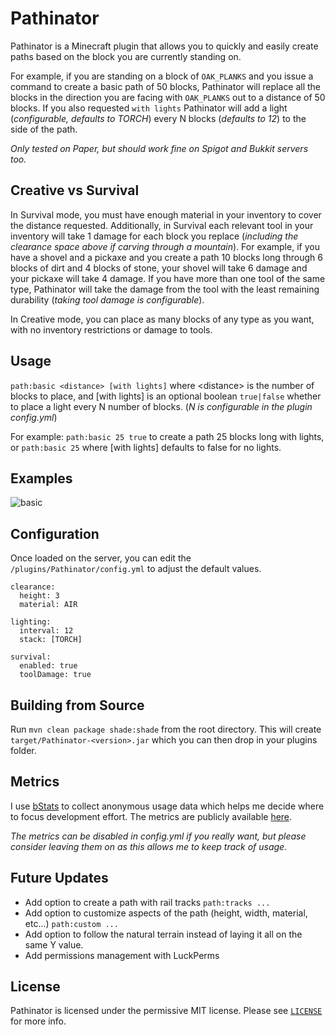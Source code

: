 # Pathinator

Pathinator is a Minecraft plugin that allows you to quickly and easily create paths based on the block you are currently standing on.

For example, if you are standing on a block of `OAK_PLANKS` and you issue a command to create a basic path of 50 blocks, Pathinator will replace all the blocks in the direction you are facing with `OAK_PLANKS` out to a distance of 50 blocks. If you also requested `with lights` Pathinator will add a light (_configurable, defaults to TORCH_) every N blocks (_defaults to 12_) to the side of the path.

_Only tested on Paper, but should work fine on Spigot and Bukkit servers too._

## Creative vs Survival

In Survival mode, you must have enough material in your inventory to cover the distance requested. Additionally, in Survival each relevant tool in your inventory will take 1 damage for each block you replace (_including the clearance space above if carving through a mountain_). For example, if you have a shovel and a pickaxe and you create a path 10 blocks long through 6 blocks of dirt and 4 blocks of stone, your shovel will take 6 damage and your pickaxe will take 4 damage. If you have more than one tool of the same type, Pathinator will take the damage from the tool with the least remaining durability (_taking tool damage is configurable_).

In Creative mode, you can place as many blocks of any type as you want, with no inventory restrictions or damage to tools.

## Usage

`path:basic <distance> [with lights]` where \<distance\> is the number of blocks to place, and [with lights] is an optional boolean `true|false` whether to place a light every N number of blocks. (_N is configurable in the plugin config.yml_)

For example: `path:basic 25 true` to create a path 25 blocks long with lights, or `path:basic 25` where [with lights] defaults to false for no lights.

## Examples

![basic](./resources/path.basic.gif)

## Configuration

Once loaded on the server, you can edit the `/plugins/Pathinator/config.yml` to adjust the default values.

```
clearance:
  height: 3
  material: AIR

lighting:
  interval: 12
  stack: [TORCH]

survival:
  enabled: true
  toolDamage: true

```

## Building from Source

Run `mvn clean package shade:shade` from the root directory. This will create `target/Pathinator-<version>.jar` which you can then drop in your plugins folder.

## Metrics

I use [bStats](https://bstats.org/) to collect anonymous usage data which helps me decide where to focus development effort. The metrics are publicly available [here](https://bstats.org/plugin/bukkit/Pathinator/21949).

_The metrics can be disabled in config.yml if you really want, but please consider leaving them on as this allows me to keep track of usage._

## Future Updates

- Add option to create a path with rail tracks `path:tracks ...`
- Add option to customize aspects of the path (height, width, material, etc...) `path:custom ...`
- Add option to follow the natural terrain instead of laying it all on the same Y value.
- Add permissions management with LuckPerms

## License

Pathinator is licensed under the permissive MIT license. Please see [`LICENSE`](https://github.com/HideTheMonkey/Pathinator/blob/main/LICENSE) for more info.

